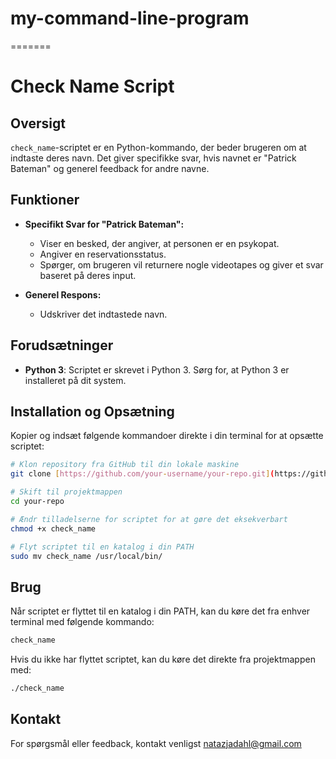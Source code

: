 # my-command-line-program
=======
# Check Name Script

## Oversigt

`check_name`-scriptet er en Python-kommando, der beder brugeren om at indtaste deres navn. Det giver specifikke svar, hvis navnet er "Patrick Bateman" og generel feedback for andre navne.

## Funktioner

- **Specifikt Svar for "Patrick Bateman":**
  - Viser en besked, der angiver, at personen er en psykopat.
  - Angiver en reservationsstatus.
  - Spørger, om brugeren vil returnere nogle videotapes og giver et svar baseret på deres input.

- **Generel Respons:**
  - Udskriver det indtastede navn.

## Forudsætninger

- **Python 3**: Scriptet er skrevet i Python 3. Sørg for, at Python 3 er installeret på dit system.

## Installation og Opsætning

Kopier og indsæt følgende kommandoer direkte i din terminal for at opsætte scriptet:

```bash
# Klon repository fra GitHub til din lokale maskine
git clone [https://github.com/your-username/your-repo.git](https://github.com/Natazja/my-command-line-program.git)

# Skift til projektmappen
cd your-repo

# Ændr tilladelserne for scriptet for at gøre det eksekverbart
chmod +x check_name

# Flyt scriptet til en katalog i din PATH
sudo mv check_name /usr/local/bin/
```

## Brug

Når scriptet er flyttet til en katalog i din PATH, kan du køre det fra enhver terminal med følgende kommando:
```bash
check_name
```
Hvis du ikke har flyttet scriptet, kan du køre det direkte fra projektmappen med:
```bash
./check_name
```
## Kontakt
For spørgsmål eller feedback, kontakt venligst natazjadahl@gmail.com
